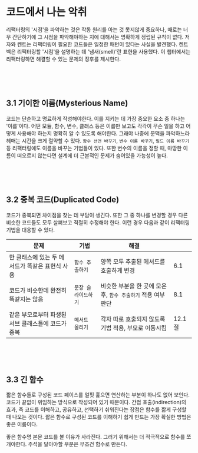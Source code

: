 # 코드에서 나는 악취

 리팩터링의 '시점'을 파악하는 것은 작동 원리를 아는 것 못지않게 중요하나, 때로는 너무 간단하기에 그 시점을 파악해야하는 지에 대해서는 명확하게 정립된 규칙이 없다. 저자와 켄트는 리팩터링이 필요한 코드들은 일정한 패턴이 있다는 사실을 발견했다. 켄트 벡은 리팩터링할 '시점'을 설명하는 데 '냄새(smell)'란 표현을 사용했다. 이 챕터에서는 리팩터링하면 해결할 수 있는 문제의 징후를 제시한다.

 <br />
 <br />
 <br />

## 3.1 기이한 이름(Mysterious Name)

코드는 단순하고 명료하게 작성해야한다. 이를 지키는 데 가장 중요한 요소 중 하나는 '이름'이다. 어떤 모듈, 함수, 변수, 클래스 등은 이름만 보고도 각각이 무슨 일을 하고 어떻게 사용해야 하는지 명확히 알 수 있도록 해야한다. 그래야 나중에 문맥을 파악하느라 헤매는 시간을 크게 절약할 수 있다. `함수 선언 바꾸기`, `변수 이름 바꾸기`, `필드 이름 바꾸기` 등 리팩터링에도 이름을 바꾸는 기법들이 있다. 또한 변수의 이름을 정할 때, 마땅한 이름이 떠오르지 않는다면 설계에 더 근본적인 문제가 숨어있을 가능성이 높다.

 <br />
 <br />
 <br />

## 3.2 중복 코드(Duplicated Code)

코드가 중복되면 차이점을 찾는 데 부담이 생긴다. 또한 그 중 하나를 변경할 경우 다른 비슷한 코드들도 모두 살펴보고 적절히 수정해야 한다. 이런 경우 다음과 같이 리팩터링 기법을 대응할 수 있다.

|문제|기법|해결||
|--|--|--|--|
|한 클래스에 있는 두 메서드가 똑같은 표현식 사용|`함수 추출하기`|양쪽 모두 추출된 메서드를 호출하게 변경|6.1|
|코드가 비슷한데 완전히 똑같지는 않음|`문장 슬라이드하기`|비슷한 부분을 한 곳에 모은 후, `함수 추출하기` 적용 여부 판단|8.1|
|같은 부모로부터 파생된 서브 클래스들에 코드가 중복|`메서드 올리기`|각자 따로 호출되지 않도록 기법 적용, 부모로 이동시킴|12.1절|

 <br />
 <br />
 <br />

## 3.3 긴 함수

짧은 함수들로 구성된 코드 페이스를 얼핏 훑으면 연산하는 부분이 하나도 없어 보인다. 코드가 끝없이 위임하는 방식으로 작성되어 있기 때문이다. 간접 호출(indirection)의 효과, 즉 코드를 이해하고, 공유하고, 선택하기 쉬워진다는 장점은 함수를 짧게 구성할 때 나오는 것이다. 짧은 함수로 구성된 코드를 이해하기 쉽게 만드는 가장 확실한 방법은 좋은 이름이다.

좋은 함수명 본문 코드를 볼 이유가 사라진다. 그러기 위해서는 더 적극적으로 함수를 쪼개야한다. 주석을 달아야할 부분은 무조건 함수로 만든다.